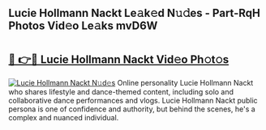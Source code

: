 ## Lucie Hollmann Nackt Le𝚊k𝚎d N𝚞𝚍es - Part-RqH Photos Vid𝚎o Le𝚊ks mvD6W

# <h2><a href="http://fb5gc7.evod.top/?m=Lucie+Hollmann+Nackt">🔗 👉🔴 Lucie Hollmann Nackt Vid𝚎o Ph𝚘t𝚘s</a></h2>

[![Lucie Hollmann Nackt N𝚞d𝚎s](https://i.imgur.com/8V9OHl7.gif)](http://fb5gc7.evod.top/?m=Lucie+Hollmann+Nackt)
Online personality Lucie Hollmann Nackt who shares lifestyle and dance-themed content, including solo and collaborative dance performances and vlogs. Lucie Hollmann Nackt public persona is one of confidence and authority, but behind the scenes, he's a complex and nuanced individual. 
